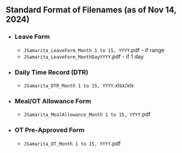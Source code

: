 ##  Standard Format of Filenames (as of Nov 14, 2024)
* ### Leave Form
    - `JSamarita_LeaveForm_Month 1 to 15, YYYY`.pdf - if range
    - `JSamarita_LeaveForm_MonthDayYYYY`.pdf - if 1 day

* ### Daily Time Record (DTR)
    - `JSamarita_DTR_Month 1 to 15, YYYY`.xlsx/xls

* ### Meal/OT Allowance Form 
    - `JSamarita_MealAllowance_Month 1 to 15, YYYY`.pdf

* ### OT Pre-Approved Form
    - `JSamarita_OT_Month 1 to 15, YYYY`.pdf

